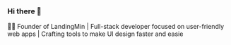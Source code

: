 ### Hi there 👋

👨‍💻 Founder of LandingMin | Full-stack developer focused on user-friendly web apps | Crafting tools to make UI design faster and easie
<!--
**harshana-uda/harshana-uda** is a ✨ _special_ ✨ repository because its `README.md` (this file) appears on your GitHub profile.

Here are some ideas to get you started:


- 🤔 I’m looking for help with business incorporation and the law related to SaaS bunnies
- 💬 Ask me about anything related to full-stack web dev
- 📫 How to reach me: ...
- 😄 Pronouns: ...
- ⚡ Fun fact: ...
-->
